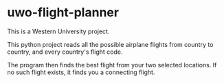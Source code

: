 # uwo-flight-planner

This is a Western University project.

This python project reads all the possible airplane flights from country to country, and every country's flight code.

The program then finds the best flight from your two selected locations. If no such flight exists, it finds you a connecting flight.

